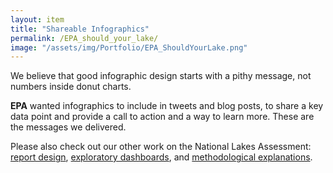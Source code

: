 ```yaml
---
layout: item
title: "Shareable Infographics"
permalink: /EPA_should_your_lake/
image: "/assets/img/Portfolio/EPA_ShouldYourLake.png"
---
```

We believe that good infographic design starts with a pithy message, not numbers inside donut charts.

**EPA** wanted infographics to include in tweets and blog posts, to share a key data point and provide a call to action and a way to learn more. These are the messages we delivered. 

Please also check out our other work on the National Lakes Assessment: [report design](../EPA_modern_report_design), [exploratory dashboards](../EPA_dashboard), and [methodological explanations](../EPA_reference_site).
